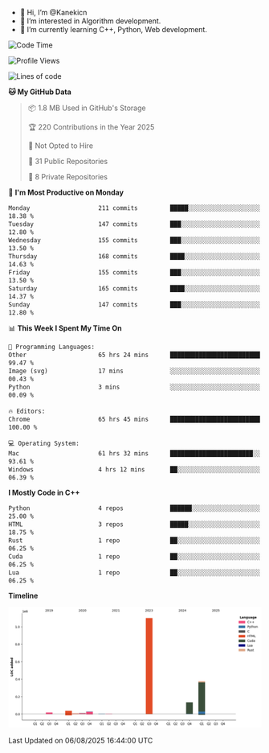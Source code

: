- 👋 Hi, I’m @Kanekicn
- 👀 I’m interested in Algorithm development.
- 🌱 I’m currently learning C++, Python, Web development.

<!---
cotecsz/cotecsz is a ✨ special ✨ repository because its `README.md` (this file) appears on your GitHub profile.
You can click the Preview link to take a look at your changes.
--->

<!--START_SECTION:waka-->
![Code Time](http://img.shields.io/badge/Code%20Time-4%2C135%20hrs%2045%20mins-blue)

![Profile Views](http://img.shields.io/badge/Profile%20Views-0-blue)

![Lines of code](https://img.shields.io/badge/From%20Hello%20World%20I%27ve%20Written-1.7%20million%20lines%20of%20code-blue)

**🐱 My GitHub Data** 

> 📦 1.8 MB Used in GitHub's Storage 
 > 
> 🏆 220 Contributions in the Year 2025
 > 
> 🚫 Not Opted to Hire
 > 
> 📜 31 Public Repositories 
 > 
> 🔑 8 Private Repositories 
 > 
📅 **I'm Most Productive on Monday** 

```text
Monday                   211 commits         █████░░░░░░░░░░░░░░░░░░░░   18.38 % 
Tuesday                  147 commits         ███░░░░░░░░░░░░░░░░░░░░░░   12.80 % 
Wednesday                155 commits         ███░░░░░░░░░░░░░░░░░░░░░░   13.50 % 
Thursday                 168 commits         ████░░░░░░░░░░░░░░░░░░░░░   14.63 % 
Friday                   155 commits         ███░░░░░░░░░░░░░░░░░░░░░░   13.50 % 
Saturday                 165 commits         ████░░░░░░░░░░░░░░░░░░░░░   14.37 % 
Sunday                   147 commits         ███░░░░░░░░░░░░░░░░░░░░░░   12.80 % 
```


📊 **This Week I Spent My Time On** 

```text
💬 Programming Languages: 
Other                    65 hrs 24 mins      █████████████████████████   99.47 % 
Image (svg)              17 mins             ░░░░░░░░░░░░░░░░░░░░░░░░░   00.43 % 
Python                   3 mins              ░░░░░░░░░░░░░░░░░░░░░░░░░   00.09 % 

🔥 Editors: 
Chrome                   65 hrs 45 mins      █████████████████████████   100.00 % 

💻 Operating System: 
Mac                      61 hrs 32 mins      ███████████████████████░░   93.61 % 
Windows                  4 hrs 12 mins       ██░░░░░░░░░░░░░░░░░░░░░░░   06.39 % 
```

**I Mostly Code in C++** 

```text
Python                   4 repos             ██████░░░░░░░░░░░░░░░░░░░   25.00 % 
HTML                     3 repos             █████░░░░░░░░░░░░░░░░░░░░   18.75 % 
Rust                     1 repo              ██░░░░░░░░░░░░░░░░░░░░░░░   06.25 % 
Cuda                     1 repo              ██░░░░░░░░░░░░░░░░░░░░░░░   06.25 % 
Lua                      1 repo              ██░░░░░░░░░░░░░░░░░░░░░░░   06.25 % 
```



**Timeline**

![Lines of Code chart](https://raw.githubusercontent.com/Kanekicn/Kanekicn/master/assets/bar_graph.png)


 Last Updated on 06/08/2025 16:44:00 UTC
<!--END_SECTION:waka-->
